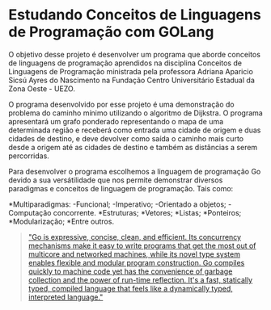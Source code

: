 # Estudando Conceitos de Linguagens de Programação com GOLang

O objetivo desse projeto é desenvolver um programa que aborde conceitos de linguagens de programação aprendidos na disciplina Conceitos de Linguagens de Programação ministrada pela professora Adriana Aparicio Sicsú Ayres do Nascimento na Fundação Centro Universitário Estadual da Zona Oeste - UEZO.

O programa desenvolvido por esse projeto é uma demonstração do problema do caminho mínimo utilizando o algoritmo de Dijkstra. O programa apresentará um grafo ponderado representando o mapa de uma determinada região e receberá como entrada uma cidade de origem e duas cidades de destino, e deve devolver como saída o caminho mais curto desde a origem até as cidades de destino e também as distâncias a serem percorridas.

Para desenvolver o programa escolhemos a linguagem de programação Go devido a sua versátilidade que nos permite demonstrar diversos paradigmas e conceitos de linguagem de programação. Tais como:

*Multiparadigmas:
    -Funcional;
    -Imperativo;
    -Orientado a objetos;
    -Computação concorrente.
*Estruturas;
*Vetores;
*Listas;
*Ponteiros;
*Modularização;
*Entre outros.

>["Go is expressive, concise, clean, and efficient. Its concurrency mechanisms make it easy to write programs that get the most out of multicore and networked machines, while its novel type system enables flexible and modular program construction. Go compiles quickly to machine code yet has the convenience of garbage collection and the power of run-time reflection. It's a fast, statically typed, compiled language that feels like a dynamically typed, interpreted language."](https://golang.org/doc/)